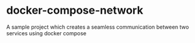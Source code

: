 # docker-compose-network
A sample project which creates a seamless communication between two services using docker compose
